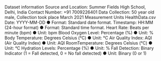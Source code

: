 Dataset information
Source and Location: Summer Fields High School, Delhi, India
Contact Number: +91 7009226401
Data Collection: 50 year old male, Collection took place March 2021
Measurement Units HealthData.csv
 Date: YYYY-MM-DD
 ● Format: Standard date format.
 Timestamp: HH:MM
 (24-hour format)
 ● Format: Standard time format.
 Heart Rate: Beats per minute (bpm)
 ● Unit: bpm
 Blood Oxygen Level: Percentage (%)
 ● Unit: %
 Body Temperature: Degrees Celsius (°C)
 ● Unit: °C
 Air Quality Index: AQI (Air Quality Index)
 ● Unit: AQI
 RoomTemperature: Degrees Celsius (°C)
 ● Unit: °C
 Hydration Levels: Percentage (%)
 ● Unit: %
 Fall Detection: Binary Indicator (1 = Fall detected, 0 = No fall detected)
 ● Unit: Binary (0 or 1)
